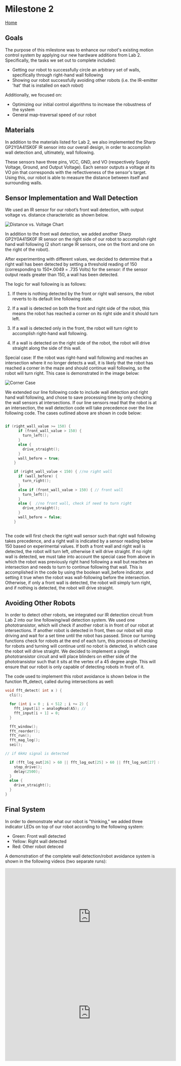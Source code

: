 # Milestone 2
[Home](./index.md)

## Goals

The purpose of this milestone was to enhance our robot's existing motion control system by applying our new hardware additions from Lab 2.  Specifically, the tasks we set out to complete included:
  * Getting our robot to successfully circle an arbitrary set of walls, specifically through right-hand wall following
  * Showing our robot successfully avoiding other robots (i.e. the IR-emitter 'hat' that is installed on each robot)
  
Additionally, we focused on: 
  * Optimizing our initial control algorithms to increase the robustness of the system
  * General map-traversal speed of our robot
    
## Materials    

In addition to the materials listed for Lab 2, we also implemented the Sharp GP2Y0A41SK0F IR sensor into our overall design, in order to accomplish wall detection and, ultimately, wall following.

These sensors have three pins, VCC, GND, and VO (respectively Supply Voltage, Ground, and Output Voltage). Each sensor outputs a voltage at its VO pin that corresponds with the reflectiveness of the sensor's target.  Using this, our robot is able to measure the distance between itself and surrounding walls.

## Sensor Implementation and Wall Detection

We used an IR sensor for our robot’s front wall detection, with output voltage vs. distance characteristic as shown below.

![Distance vs. Voltage Chart](./media/milestone2/sensorcharacteristics.png)

In addition to the front wall detection, we added another Sharp GP2Y0A41SK0F IR sensor on the right side of our robot to accomplish right hand wall following (2 short range IR sensors, one on the front and one on the right of the robot). 

After experimenting with different values, we decided to determine that a right wall has been detected by setting a threshold reading of 150 (corresponding to 150*.0049 = .735 Volts) for the sensor: if the sensor output reads greater than 150, a wall has been detected.

The logic for wall following is as follows: 

1) If there is nothing detected by the front or right wall sensors, the robot reverts to its default line following state.

2) If a wall is detected on both the front and right side of the robot, this means the robot has reached a corner on its right side and it should turn left.

3) If a wall is detected only in the front, the robot will turn right to accomplish right-hand wall following. 

4) If a wall is detected on the right side of the robot, the robot will drive straight along the side of this wall. 

Special case: If the robot was right-hand wall following and reaches an intersection where it no longer detects a wall, it is likely that the robot has reached a corner in the maze and should continue wall following, so the robot will turn right. This case is demonstrated in the image below:

![Corner Case](./media/milestone2/cornercase.png/)

We extended our line following code to include wall detection and right hand wall following, and chose to save processing time by only checking the wall sensors at intersections. If our line sensors read that the robot is at an intersection, the wall detection code will take precedence over the line following code. The cases outlined above are shown in code below:

~~~c

if (right_wall_value >= 150) { 
      if (front_wall_value > 150) { 
        turn_left();
      }
      else { 
        drive_straight();
      }
      wall_before = true;
    }

    if (right_wall_value < 150) { //no right wall
      if (wall_before) {
        turn_right();
      }
      else if (front_wall_value > 150) { // front wall
        turn_left();
      }
      else {  //no front wall, check if need to turn right
        drive_straight();
      }
      wall_before = false;
    }
   
~~~

The code will first check the right wall sensor such that right wall following takes precedence, and a right wall is indicated by a sensor reading below 150 based on experimental values. If both a front wall and right wall is detected, the robot will turn left, otherwise it will drive straight. If no right wall is detected, we must take into account the special case from above in which the robot was previously right hand following a wall but reaches an intersection and needs to turn to continue following that wall. This is accomplished in the code by using the boolean wall_before indicator, and setting it true when the robot was wall-following before the intersection. Otherwise, if only a front wall is detected, the robot will simply turn right, and if nothing is detected, the robot will drive straight.


## Avoiding Other Robots

In order to detect other robots, we integrated our IR detection circuit from Lab 2 into our line following/wall detection system. We used one phototransistor, which will check if another robot is in front of our robot at intersections. If another robot is detected in front, then our robot will stop driving and wait for a set time until the robot has passed. Since our turning functions check for robots at the end of each turn, this process of checking for robots and turning will continue until no robot is detected, in which case the robot will drive straight. We decided to implement a single phototransistor circuit and will place blinders on either side of the phototransistor such that it sits at the vertex of a 45 degree angle. This will ensure that our robot is only capable of detecting robots in front of it.

The code used to implement this robot avoidance is shown below in the function fft_detect, called during intersections as well:

~~~c
void fft_detect( int x ) {
  cli();

  for (int i = 0 ; i < 512 ; i += 2) {
    fft_input[i] = analogRead(A5); // 
    fft_input[i + 1] = 0;
  }

  fft_window();
  fft_reorder();
  fft_run();
  fft_mag_log();
  sei();

// if 6kHz signal is detected

  if (fft_log_out[26] > 60 || fft_log_out[25] > 60 || fft_log_out[27] > 60) {
    stop_drive();
    delay(2500);
  }
  else {
    drive_straight();
  }
}
~~~

## Final System

In order to demonstrate what our robot is "thinking," we added three indicator LEDs on top of our robot according to the following system:

- Green: Front wall detected
- Yellow: Right wall detected
- Red: Other robot deteced

A demonstration of the complete wall detection/robot avoidance system is shown in the following videos (two separate runs):

<iframe width="560" height="315" src="https://www.youtube.com/embed/O-Vg5KvUeTA" frameborder="0" allow="autoplay; encrypted-media" allowfullscreen></iframe>


<iframe width="560" height="315" src="https://www.youtube.com/embed/6OwpiuwGSlo" frameborder="0" allow="autoplay; encrypted-media" allowfullscreen></iframe>


